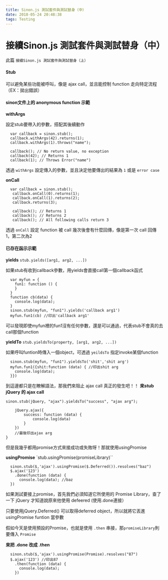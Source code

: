 ```yaml
---
title: Sinon.js 測試套件與測試替身（中）
date: 2018-05-24 20:48:38
tags: Testing
---
```

# 接續Sinon.js 測試套件與測試替身（中）
此篇 `接續Sinon.js 測試套件與測試替身（上）`
#### Stub

可以避免某些功能被呼叫，像是 ajax call，並且能控制 function 走向特定流程（EX：拋出錯誤）


#### sinon文件上的 anonymous function 示範

**withArgs**

設定stub要帶入的參數，搭配其後續動作
```JavaScript=
  var callback = sinon.stub();
  callback.withArgs(42).returns(1);
  callback.withArgs(1).throws("name");

  callback(); // No return value, no exception
  callback(42); // Returns 1
  callback(1); // Throws Error("name")
```
透過 `withArgs` 設定傳入的參數，並且決定他要傳出的結果為 `1` 或是 `error case`

 **onCall**
```JavaScript=
  var callback = sinon.stub();
   callback.onCall(0).returns(1);
   callback.onCall(1).returns(2);
   callback.returns(3);

   callback(); // Returns 1
   callback(); // Returns 2
   callback(); // All following calls return 3
```
透過 `onCall` 設定 function 被 call 幾次後會有什麼回傳，像是第一次 call 回傳 1，第二次為2

#### 已存在函示示範

**yields** `stub.yields([arg1, arg2, ...])`

如果stub有收到callback參數，用yields會直接call第一個callback函式

```JavaScipt=
  var myfun = {
    fun1: function () {
    }
  }
  function cb(data) {
    console.log(data);
  }
  sinon.stub(myfun, "fun1").yields('callback arg1')
  myfun.fun1(cb) //印出'callback arg1'
```

可以發現即使myfun裡的fun1沒有任何參數，還是可以通過，代表stub不會真的去call那個function

**yieldTo** `stub.yieldsTo(property, [arg1, arg2, ...])`

如果呼叫funtion時傳入一個object，可透過 `yeildsTo` 指定invoke某個function
```JavaScript=
  sinon.stub(myfun, "fun1").yieldsTo('shit','shit arg')
  myfun.fun1({shit:function (data) { //印出shit arg
    console.log(data);
  }})   
```
到這邊都只是在瞭解語法，那我們來阻止 ajax call 真正的發生吧！！
**來stub jQuery 的 ajax call**

```JavaScript=
sinon.stub(jQuery, "ajax").yieldsTo("success", "ajax arg");

    jQuery.ajax({
        success: function (data) {
            console.log(data)
        }
    })
    //最後印出ajax arg
}
```
但是我幾乎都用promise方式來接成功或失敗呀！那就使用usingPromise

**usingPromise** `stub.usingPromise(promiseLibrary)``

```JavaScript=
  sinon.stub($,'ajax').usingPromise($.Deferred()).resolves("baz")
  $.ajax('123')
    .done(function (data) {
      console.log(data); //baz
  })
```

如果測試要接上promise，首先我們必須知道它所使用的 Promise Library，查了一下 jQuery 才知道說原來他使用 defeered (使用.done連接）

只要使用jQuery.Deferred() 可以取得deferred object，所以就將它丟進usingPromise funtion 當參數

假如今天是使用預設的Promise，也就是使用 `.then` 串接，那`promiseLibrary`則要傳入 `Promise`

**來把 .done 改成 .then**


```JavaScript=
  sinon.stub($,'ajax').usingPromise(Promise).resolves("87")
  $.ajax('123') //印出87
    .then(function (data) {
      console.log(data);
    })
```
